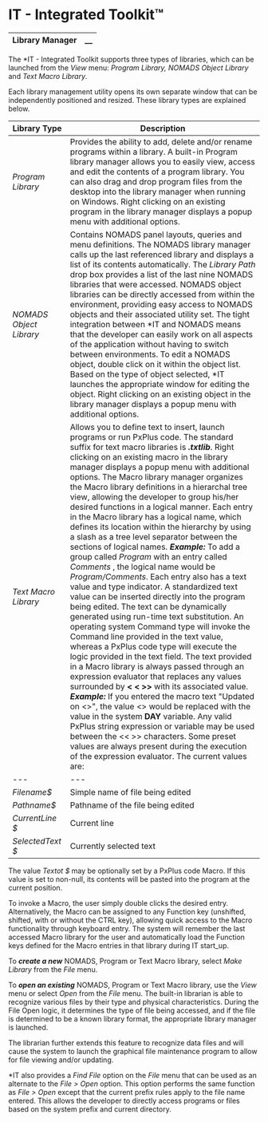 # IT - Integrated Toolkit™

**Library Manager** |  **__**  
---|---  
  
The *IT - Integrated Toolkit supports three types of libraries, which can be launched from the _View_ menu: _Program Library, NOMADS Object Library_ and _Text Macro Library_.

Each library management utility opens its own separate window that can be independently positioned and resized. These library types are explained below.

**Library Type** |  **Description**  
---|---  
_Program Library_ |  Provides the ability to add, delete and/or rename programs within a library. A built-in Program library manager allows you to easily view, access and edit the contents of a program library. You can also drag and drop program files from the desktop into the library manager when running on Windows. Right clicking on an existing program in the library manager displays a popup menu with additional options.  
_NOMADS Object Library_ |  Contains NOMADS panel layouts, queries and menu definitions. The NOMADS library manager calls up the last referenced library and displays a list of its contents automatically. The _Library Path_ drop box provides a list of the last nine NOMADS libraries that were accessed. NOMADS object libraries can be directly accessed from within the environment, providing easy access to NOMADS objects and their associated utility set. The tight integration between *IT and NOMADS means that the developer can easily work on all aspects of the application without having to switch between environments. To edit a NOMADS object, double click on it within the object list. Based on the type of object selected, *IT launches the appropriate window for editing the object. Right clicking on an existing object in the library manager displays a popup menu with additional options.  
_Text Macro Library_ |  Allows you to define text to insert, launch programs or run PxPlus code. The standard suffix for text macro libraries is **_.txtlib_**. Right clicking on an existing macro in the library manager displays a popup menu with additional options. The Macro library manager organizes the Macro library definitions in a hierarchal tree view, allowing the developer to group his/her desired functions in a logical manner. Each entry in the Macro library has a logical name, which defines its location within the hierarchy by using a slash as a tree level separator between the sections of logical names. **_Example:_** To add a group called _Program_ with an entry called _Comments_ , the logical name would be _Program/Comments_. Each entry also has a text value and type indicator. A standardized text value can be inserted directly into the program being edited. The text can be dynamically generated using run-time text substitution. An operating system Command type will invoke the Command line provided in the text value, whereas a PxPlus code type will execute the logic provided in the text field. The text provided in a Macro library is always passed through an expression evaluator that replaces any values surrounded by **< < >>** with its associated value. **_Example:_** If you entered the macro text "Updated on <<DAY>>", the value <<DAY>> would be replaced with the value in the system **DAY** variable. Any valid PxPlus string expression or variable may be used between the << >> characters.  Some preset values are always present during the execution of the expression evaluator. The current values are: |  **Variable** |  **Contents**  
---|---  
_Filename$_ |  Simple name of file being edited  
_Pathname$_ |  Pathname of the file being edited  
_CurrentLine_ _$_ |  Current line  
_SelectedText_ _$_ |  Currently selected text  
  
The value _Textot_ _$_ may be optionally set by a PxPlus code Macro. If this value is set to non-null, its contents will be pasted into the program at the current position.

To invoke a Macro, the user simply double clicks the desired entry. Alternatively, the Macro can be assigned to any Function key (unshifted, shifted, with or without the CTRL key), allowing quick access to the Macro functionality through keyboard entry. The system will remember the last accessed Macro library for the user and automatically load the Function keys defined for the Macro entries in that library during IT start_up.  
  
To **_create a new_** NOMADS, Program or Text Macro library, select _Make Library_ from the _File_ menu.

To **_open an existing_** NOMADS, Program or Text Macro library, use the _View_ menu or select _Open_ from the _File_ menu. The built-in librarian is able to recognize various files by their type and physical characteristics. During the File Open logic, it determines the type of file being accessed, and if the file is determined to be a known library format, the appropriate library manager is launched.

The librarian further extends this feature to recognize data files and will cause the system to launch the graphical file maintenance program to allow for file viewing and/or updating.

*IT also provides a _Find File_ option on the _File_ menu that can be used as an alternate to the _File > Open_ option. This option performs the same function as _File > Open_ except that the current prefix rules apply to the file name entered. This allows the developer to directly access programs or files based on the system prefix and current directory.
